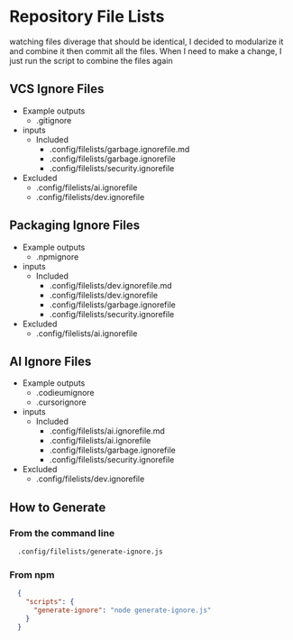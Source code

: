 # Repository File Lists

watching files diverage that should be identical, I decided to modularize it
and combine it then commit all the files. When I need to make a change,
I just run the script to combine the files again

## VCS Ignore Files
- Example outputs
  - .gitignore
- inputs
  - Included
    - .config/filelists/garbage.ignorefile.md
    - .config/filelists/garbage.ignorefile
    - .config/filelists/security.ignorefile
- Excluded
    - .config/filelists/ai.ignorefile
    - .config/filelists/dev.ignorefile

## Packaging Ignore Files
- Example outputs
  - .npmignore
- inputs
  - Included
    - .config/filelists/dev.ignorefile.md
    - .config/filelists/dev.ignorefile
    - .config/filelists/garbage.ignorefile
    - .config/filelists/security.ignorefile
- Excluded
    - .config/filelists/ai.ignorefile

## AI Ignore Files
- Example outputs
  - .codieumignore
  - .cursorignore
- inputs
  - Included
    - .config/filelists/ai.ignorefile.md
    - .config/filelists/ai.ignorefile
    - .config/filelists/garbage.ignorefile
    - .config/filelists/security.ignorefile
- Excluded
    - .config/filelists/dev.ignorefile


## How to Generate
### From the command line
```bash
  .config/filelists/generate-ignore.js
```
### From npm
```json
  {
    "scripts": {
      "generate-ignore": "node generate-ignore.js"
    }
  }
```